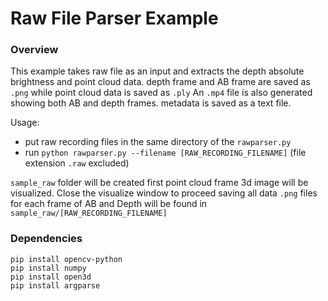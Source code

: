 # Raw File Parser Example

### Overview
This example takes raw file as an input and extracts the depth absolute brightness and point cloud data.
depth frame and AB frame are  saved as `.png` while point cloud data is saved as `.ply` 
An `.mp4` file is also generated showing  both AB and depth frames.
metadata is saved as a text file.

Usage:
- put raw recording files in the same directory of the `rawparser.py`
- run `python rawparser.py --filename [RAW_RECORDING_FILENAME]` (file extension `.raw` excluded)

`sample_raw` folder will be created
first point cloud frame 3d image will be visualized. Close the visualize window to proceed saving all data
`.png` files for each frame of AB and Depth will be found in `sample_raw/[RAW_RECORDING_FILENAME]`

### Dependencies
```
pip install opencv-python
pip install numpy
pip install open3d
pip install argparse
```
